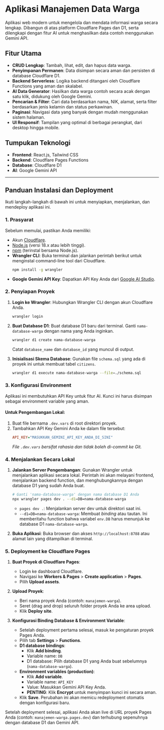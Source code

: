 # Aplikasi Manajemen Data Warga

Aplikasi web modern untuk mengelola dan mendata informasi warga secara lengkap. Dibangun di atas platform Cloudflare Pages dan D1, serta dilengkapi dengan fitur AI untuk menghasilkan data contoh menggunakan Gemini API.

## Fitur Utama

-   **CRUD Lengkap**: Tambah, lihat, edit, dan hapus data warga.
-   **Penyimpanan Permanen**: Data disimpan secara aman dan persisten di database Cloudflare D1.
-   **Backend Serverless**: Logika backend ditangani oleh Cloudflare Functions yang aman dan skalabel.
-   **AI Data Generator**: Hasilkan data warga contoh secara acak dengan satu klik, didukung oleh Google Gemini.
-   **Pencarian & Filter**: Cari data berdasarkan nama, NIK, alamat, serta filter berdasarkan jenis kelamin dan status perkawinan.
-   **Paginasi**: Navigasi data yang banyak dengan mudah menggunakan sistem halaman.
-   **UI Responsif**: Tampilan yang optimal di berbagai perangkat, dari desktop hingga mobile.

## Tumpukan Teknologi

-   **Frontend**: React.js, Tailwind CSS
-   **Backend**: Cloudflare Pages Functions
-   **Database**: Cloudflare D1
-   **AI**: Google Gemini API

---

## Panduan Instalasi dan Deployment

Ikuti langkah-langkah di bawah ini untuk menyiapkan, menjalankan, dan mendeploy aplikasi ini.

### 1. Prasyarat

Sebelum memulai, pastikan Anda memiliki:
-   Akun [Cloudflare](https://dash.cloudflare.com/sign-up).
-   [Node.js](https://nodejs.org/) (versi 18.x atau lebih tinggi).
-   [npm](https://www.npmjs.com/) (terinstal bersama Node.js).
-   **Wrangler CLI**: Buka terminal dan jalankan perintah berikut untuk menginstal command-line tool dari Cloudflare.
    ```bash
    npm install -g wrangler
    ```
-   **Google Gemini API Key**: Dapatkan API Key Anda dari [Google AI Studio](https://aistudio.google.com/app/apikey).

### 2. Penyiapan Proyek

1.  **Login ke Wrangler**: Hubungkan Wrangler CLI dengan akun Cloudflare Anda.
    ```bash
    wrangler login
    ```

2.  **Buat Database D1**: Buat database D1 baru dari terminal. Ganti `nama-database-warga` dengan nama yang Anda inginkan.
    ```bash
    wrangler d1 create nama-database-warga
    ```
    Catat `database_name` dan `database_id` yang muncul di output.

3.  **Inisialisasi Skema Database**: Gunakan file `schema.sql` yang ada di proyek ini untuk membuat tabel `citizens`.
    ```bash
    wrangler d1 execute nama-database-warga --file=./schema.sql
    ```

### 3. Konfigurasi Environment

Aplikasi ini membutuhkan API Key untuk fitur AI. Kunci ini harus disimpan sebagai environment variable yang aman.

#### Untuk Pengembangan Lokal:
1.  Buat file bernama `.dev.vars` di root direktori proyek.
2.  Tambahkan API Key Gemini Anda ke dalam file tersebut:
    ```ini
    API_KEY="MASUKKAN_GEMINI_API_KEY_ANDA_DI_SINI"
    ```
    *File `.dev.vars` bersifat rahasia dan tidak boleh di-commit ke Git.*

### 4. Menjalankan Secara Lokal

1.  **Jalankan Server Pengembangan**: Gunakan Wrangler untuk menjalankan aplikasi secara lokal. Perintah ini akan melayani frontend, menjalankan backend function, dan menghubungkannya dengan database D1 yang sudah Anda buat.
    ```bash
    # Ganti 'nama-database-warga' dengan nama database D1 Anda
    npx wrangler pages dev . --d1=DB=nama-database-warga
    ```
    -   `pages dev .`: Menjalankan server dev untuk direktori saat ini.
    -   `--d1=DB=nama-database-warga`: Membuat *binding* atau tautan. Ini memberitahu function bahwa variabel `env.DB` harus menunjuk ke database D1 `nama-database-warga`.

2.  **Buka Aplikasi**: Buka browser dan akses `http://localhost:8788` atau alamat lain yang ditampilkan di terminal.

### 5. Deployment ke Cloudflare Pages

1.  **Buat Proyek di Cloudflare Pages**:
    -   Login ke dashboard Cloudflare.
    -   Navigasi ke **Workers & Pages** > **Create application** > **Pages**.
    -   Pilih **Upload assets**.

2.  **Upload Proyek**:
    -   Beri nama proyek Anda (contoh: `manajemen-warga`).
    -   Seret (drag and drop) seluruh folder proyek Anda ke area upload.
    -   Klik **Deploy site**.

3.  **Konfigurasi Binding Database & Environment Variable**:
    -   Setelah deployment pertama selesai, masuk ke pengaturan proyek Pages Anda.
    -   Pilih tab **Settings** > **Functions**.
    -   **D1 database bindings**:
        -   Klik **Add binding**.
        -   Variable name: `DB`
        -   D1 database: Pilih database D1 yang Anda buat sebelumnya (`nama-database-warga`).
    -   **Environment variables (production)**:
        -   Klik **Add variable**.
        -   Variable name: `API_KEY`
        -   Value: Masukkan Gemini API Key Anda.
        -   **PENTING**: Klik **Encrypt** untuk menyimpan kunci ini secara aman.
    -   Klik **Save**. Perubahan ini akan memicu redeployment otomatis dengan konfigurasi baru.

Setelah deployment selesai, aplikasi Anda akan live di URL proyek Pages Anda (contoh: `manajemen-warga.pages.dev`) dan terhubung sepenuhnya dengan database D1 dan Gemini API.
